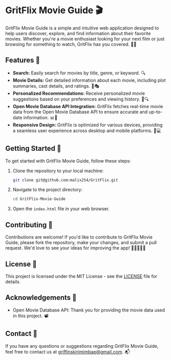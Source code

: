 # GritFlix Movie Guide 🎬

GritFlix Movie Guide is a simple and intuitive web application designed to help users discover, explore, and find information about their favorite movies. Whether you're a movie enthusiast looking for your next film or just browsing for something to watch, GritFlix has you covered. 🍿✨

## Features 🌟

- **Search:** Easily search for movies by title, genre, or keyword. 🔍
- **Movie Details:** Get detailed information about each movie, including plot summaries, cast details, and ratings. 📜🎭
- **Personalized Recommendations:** Receive personalized movie suggestions based on your preferences and viewing history. 🎥🔍
- **Open Movie Database API Integration:** GritFlix fetches real-time movie data from the Open Movie Database API to ensure accurate and up-to-date information. 📊🔄
- **Responsive Design:** GritFlix is optimized for various devices, providing a seamless user experience across desktop and mobile platforms. 📱💻

## Getting Started 🚀

To get started with GritFlix Movie Guide, follow these steps:

1. Clone the repository to your local machine:

   ```bash
   git clone git@github.com:malix254/GritFlix.git
   ```

2. Navigate to the project directory:

   ```bash
   cd GritFlix-Movie-Guide
   ```

3. Open the `index.html` file in your web browser.

## Contributing 🤝

Contributions are welcome! If you'd like to contribute to GritFlix Movie Guide, please fork the repository, make your changes, and submit a pull request. We'd love to see your ideas for improving the app! 🎉👩‍💻👨‍💻

## License 📄

This project is licensed under the MIT License - see the [LICENSE](LICENSE) file for details.

## Acknowledgements 🙏

- Open Movie Database API: Thank you for providing the movie data used in this project. 📽️

## Contact 📧

If you have any questions or suggestions regarding GritFlix Movie Guide, feel free to contact us at [griffinskirimimbae@gmail.com](mailto:griffinskirimimbae@gmail.com). 📬
